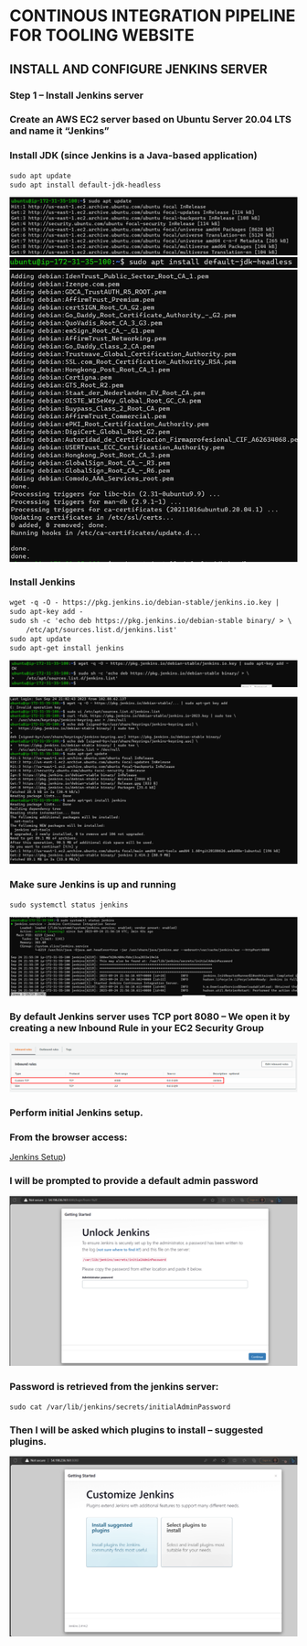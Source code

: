 # CONTINOUS INTEGRATION PIPELINE FOR TOOLING WEBSITE

## INSTALL AND CONFIGURE JENKINS SERVER

### Step 1 – Install Jenkins server

### Create an AWS EC2 server based on Ubuntu Server 20.04 LTS and name it “Jenkins”

### Install JDK (since Jenkins is a Java-based application)

```
sudo apt update
sudo apt install default-jdk-headless
```

![Sudo apt update](./images/sudo-apt-update.png)
![jdk installation](./images/jks1.png)
![jdk installation](./images/jks2.png)

### Install Jenkins

```
wget -q -O - https://pkg.jenkins.io/debian-stable/jenkins.io.key | sudo apt-key add -
sudo sh -c 'echo deb https://pkg.jenkins.io/debian-stable binary/ > \
    /etc/apt/sources.list.d/jenkins.list'
sudo apt update
sudo apt-get install jenkins
```

![jdk installation](./images/key-add.png)

![Jenkins installation](./images/install-jenkins.png)

### Make sure Jenkins is up and running

`sudo systemctl status jenkins`

![jenkins status](./images/jenkins-running.png)

### By default Jenkins server uses TCP port 8080 – We open it by creating a new Inbound Rule in your EC2 Security Group

![Inbound rule](./images/port-8080.png)

### Perform initial Jenkins setup.

### From the browser access:
[Jenkins Setup](http://<Jenkins-Server-Public-IP-Address-or-Public-DNS-Name>:8080))

### I will be prompted to provide a default admin password

![Jenkins](./images/jenkins-unlock.png)

### Password is retrieved from the jenkins server:

`sudo cat /var/lib/jenkins/secrets/initialAdminPassword`

### Then I will be asked which plugins to install – suggested plugins.

![Customize Jenkins](./images/customize-jenkins.png)